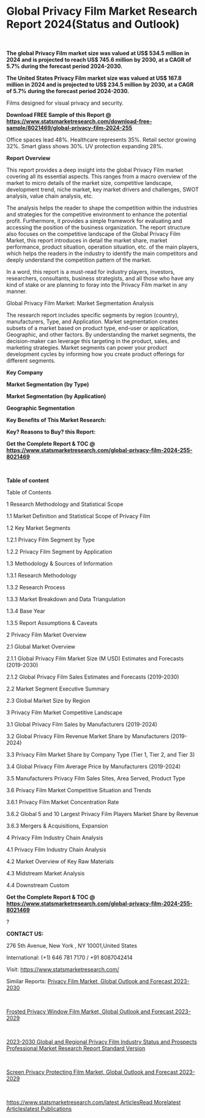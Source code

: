 <h1>Global Privacy Film Market Research Report 2024(Status and Outlook)</h1><br/><p><strong>The global Privacy Film market size was valued at US$ 534.5 million in 2024 and is projected to reach US$ 745.6 million by 2030, at a <strong>CAGR</strong> of 5.7% during the forecast period 2024-2030.</strong></p>
 
 
 
 <p><strong>The United States Privacy Film market size was valued at US$ 167.8 million in 2024 and is projected to US$ 234.5 million by 2030, at a <strong>CAGR</strong> of 5.7% during the forecast period 2024-2030.</strong></p>
 
 
 
 <p>Films designed for visual privacy and security.</p>
 
 
 
 <p><strong>Download FREE Sample of this Report @ <a href="https://www.statsmarketresearch.com/download-free-sample/8021469/global-privacy-film-2024-255">https://www.statsmarketresearch.com/download-free-sample/8021469/global-privacy-film-2024-255</a></strong></p>
 
 
 
 <p>Office spaces lead 48%. Healthcare represents 35%. Retail sector growing 32%. Smart glass shows 30%. UV protection expanding 28%.</p>
 
 
 
 <p><strong>Report Overview</strong></p>
 
 
 
 <p>This report provides a deep insight into the global Privacy Film market covering all its essential aspects. This ranges from a macro overview of the market to micro details of the market size, competitive landscape, development trend, niche market, key market drivers and challenges, SWOT analysis, value chain analysis, etc.</p>
 
 
 
 <p>The analysis helps the reader to shape the competition within the industries and strategies for the competitive environment to enhance the potential profit. Furthermore, it provides a simple framework for evaluating and accessing the position of the business organization. The report structure also focuses on the competitive landscape of the Global Privacy Film Market, this report introduces in detail the market share, market performance, product situation, operation situation, etc. of the main players, which helps the readers in the industry to identify the main competitors and deeply understand the competition pattern of the market.</p>
 
 
 
 <p>In a word, this report is a must-read for industry players, investors, researchers, consultants, business strategists, and all those who have any kind of stake or are planning to foray into the Privacy Film market in any manner.</p>
 
 
 
 <p>Global Privacy Film Market: Market Segmentation Analysis</p>
 
 
 
 <p>The research report includes specific segments by region (country), manufacturers, Type, and Application. Market segmentation creates subsets of a market based on product type, end-user or application, Geographic, and other factors. By understanding the market segments, the decision-maker can leverage this targeting in the product, sales, and marketing strategies. Market segments can power your product development cycles by informing how you create product offerings for different segments.</p>
 
 
 
 <p><strong>Key Company</strong></p>
 
 
 
 <p><strong>Market Segmentation (by Type)</strong></p>
 
 
 
 <p><strong>Market Segmentation (<strong>by Application</strong>)</strong></p>
 
 
 
 <p><strong>Geographic Segmentation</strong></p>
 
 
 
 <p><strong>Key Benefits of This Market Research:</strong></p>
 
 
 
 <p><strong>Key? <strong>Reasons to Buy</strong>? this Report:</strong></p>
 
 
 
 <div><b>Get the Complete Report & TOC @ <a href="https://www.statsmarketresearch.com/global-privacy-film-2024-255-8021469">https://www.statsmarketresearch.com/global-privacy-film-2024-255-8021469</a></b></div>
 
 
 
 <p><br />
 
 <b>Table of content</b></p>
 
 
 
 <p>Table of Contents<br />
 
 1 Research Methodology and Statistical Scope<br />
 
 1.1 Market Definition and Statistical Scope of Privacy Film<br />
 
 1.2 Key Market Segments<br />
 
 1.2.1 Privacy Film Segment by Type<br />
 
 1.2.2 Privacy Film Segment by Application<br />
 
 1.3 Methodology & Sources of Information<br />
 
 1.3.1 Research Methodology<br />
 
 1.3.2 Research Process<br />
 
 1.3.3 Market Breakdown and Data Triangulation<br />
 
 1.3.4 Base Year<br />
 
 1.3.5 Report Assumptions & Caveats<br />
 
 2 Privacy Film Market Overview<br />
 
 2.1 Global Market Overview<br />
 
 2.1.1 Global Privacy Film Market Size (M USD) Estimates and Forecasts (2019-2030)<br />
 
 2.1.2 Global Privacy Film Sales Estimates and Forecasts (2019-2030)<br />
 
 2.2 Market Segment Executive Summary<br />
 
 2.3 Global Market Size by Region<br />
 
 3 Privacy Film Market Competitive Landscape<br />
 
 3.1 Global Privacy Film Sales by Manufacturers (2019-2024)<br />
 
 3.2 Global Privacy Film Revenue Market Share by Manufacturers (2019-2024)<br />
 
 3.3 Privacy Film Market Share by Company Type (Tier 1, Tier 2, and Tier 3)<br />
 
 3.4 Global Privacy Film Average Price by Manufacturers (2019-2024)<br />
 
 3.5 Manufacturers Privacy Film Sales Sites, Area Served, Product Type<br />
 
 3.6 Privacy Film Market Competitive Situation and Trends<br />
 
 3.6.1 Privacy Film Market Concentration Rate<br />
 
 3.6.2 Global 5 and 10 Largest Privacy Film Players Market Share by Revenue<br />
 
 3.6.3 Mergers & Acquisitions, Expansion<br />
 
 4 Privacy Film Industry Chain Analysis<br />
 
 4.1 Privacy Film Industry Chain Analysis<br />
 
 4.2 Market Overview of Key Raw Materials<br />
 
 4.3 Midstream Market Analysis<br />
 
 4.4 Downstream Custom</p>
 
 
 
 <div><b>Get the Complete Report & TOC @ <a href="https://www.statsmarketresearch.com/global-privacy-film-2024-255-8021469">https://www.statsmarketresearch.com/global-privacy-film-2024-255-8021469</a></b></div>
 
 
 
 <p>? </p>
 
 
 
 <p><b>CONTACT US:</b><br />
 
 276 5th Avenue, New York , NY 10001,United States<br />
 
 International: (+1) 646 781 7170 / +91 8087042414<br />
 
 Visit: <a href="https://www.statsmarketresearch.com/">https://www.statsmarketresearch.com/</a><br />
 
 Similar Reports: <a href="https://www.statsmarketresearch.com/global-privacy-film-2024-255-8021469">Privacy Film Market, Global Outlook and Forecast 2023-2030</a><br />
 
 <br />
 
 <a href="https://www.statsmarketresearch.com/global-privacy-film-2024-255-8021469">Frosted Privacy Window Film Market, Global Outlook and Forecast 2023-2029</a><br />
 
 <br />
 
 <a href="https://www.statsmarketresearch.com/global-privacy-film-2024-255-8021469">2023-2030 Global and Regional Privacy Film Industry Status and Prospects Professional Market Research Report Standard Version</a><br />
 
 <br />
 
 <a href="https://www.statsmarketresearch.com/global-privacy-film-2024-255-8021469">Screen Privacy Protecting Film Market, Global Outlook and Forecast 2023-2029</a><br />
 
 <br />
 
 <a href="https://gyeongbokgung.com">https://www.statsmarketresearch.com/</a><a href="https://hallyeomaritime.com">latest Articles</a><a href="https://jingwansa.com">Read More</a><a href="https://nguoiviet.jp/">latest Articles</a><a href="https://www.intelmarketresearch.com/">latest Publications</a></p>
